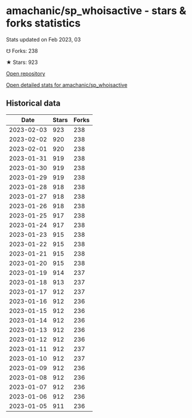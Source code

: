 # amachanic/sp_whoisactive - stars & forks statistics

Stats updated on Feb 2023, 03

☋ Forks: 238

★ Stars: 923

[Open repository](https://github.com/amachanic/sp_whoisactive)

[Open detailed stats for amachanic/sp_whoisactive](https://reviewgithub.com/rep/amachanic/sp_whoisactive)

## Historical data
| Date | Stars | Forks |
|------|-------|-------|
| 2023-02-03 | 923 | 238 | 
| 2023-02-02 | 920 | 238 | 
| 2023-02-01 | 920 | 238 | 
| 2023-01-31 | 919 | 238 | 
| 2023-01-30 | 919 | 238 | 
| 2023-01-29 | 919 | 238 | 
| 2023-01-28 | 918 | 238 | 
| 2023-01-27 | 918 | 238 | 
| 2023-01-26 | 918 | 238 | 
| 2023-01-25 | 917 | 238 | 
| 2023-01-24 | 917 | 238 | 
| 2023-01-23 | 915 | 238 | 
| 2023-01-22 | 915 | 238 | 
| 2023-01-21 | 915 | 238 | 
| 2023-01-20 | 915 | 238 | 
| 2023-01-19 | 914 | 237 | 
| 2023-01-18 | 913 | 237 | 
| 2023-01-17 | 912 | 237 | 
| 2023-01-16 | 912 | 236 | 
| 2023-01-15 | 912 | 236 | 
| 2023-01-14 | 912 | 236 | 
| 2023-01-13 | 912 | 236 | 
| 2023-01-12 | 912 | 236 | 
| 2023-01-11 | 912 | 237 | 
| 2023-01-10 | 912 | 237 | 
| 2023-01-09 | 912 | 236 | 
| 2023-01-08 | 912 | 236 | 
| 2023-01-07 | 912 | 236 | 
| 2023-01-06 | 912 | 236 | 
| 2023-01-05 | 911 | 236 | 

